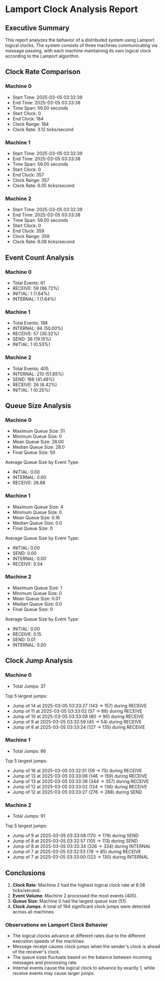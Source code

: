 # Lamport Clock Analysis Report

## Executive Summary

This report analyzes the behavior of a distributed system using Lamport logical clocks. 
The system consists of three machines communicating via message passing, 
with each machine maintaining its own logical clock according to the Lamport algorithm.

## Clock Rate Comparison

### Machine 0

- Start Time: 2025-03-05 03:32:39
- End Time: 2025-03-05 03:33:38
- Time Span: 59.00 seconds
- Start Clock: 0
- End Clock: 184
- Clock Range: 184
- Clock Rate: 3.12 ticks/second

### Machine 1

- Start Time: 2025-03-05 03:32:39
- End Time: 2025-03-05 03:33:38
- Time Span: 59.00 seconds
- Start Clock: 0
- End Clock: 357
- Clock Range: 357
- Clock Rate: 6.05 ticks/second

### Machine 2

- Start Time: 2025-03-05 03:32:39
- End Time: 2025-03-05 03:33:38
- Time Span: 59.00 seconds
- Start Clock: 0
- End Clock: 359
- Clock Range: 359
- Clock Rate: 6.08 ticks/second

## Event Count Analysis

### Machine 0

- Total Events: 61
- RECEIVE: 59 (96.72%)
- INITIAL: 1 (1.64%)
- INTERNAL: 1 (1.64%)

### Machine 1

- Total Events: 188
- INTERNAL: 94 (50.00%)
- RECEIVE: 57 (30.32%)
- SEND: 36 (19.15%)
- INITIAL: 1 (0.53%)

### Machine 2

- Total Events: 405
- INTERNAL: 210 (51.85%)
- SEND: 168 (41.48%)
- RECEIVE: 26 (6.42%)
- INITIAL: 1 (0.25%)

## Queue Size Analysis

### Machine 0

- Maximum Queue Size: 51
- Minimum Queue Size: 0
- Mean Queue Size: 26.00
- Median Queue Size: 28.0
- Final Queue Size: 50

Average Queue Size by Event Type:
- INITIAL: 0.00
- INTERNAL: 0.00
- RECEIVE: 26.88

### Machine 1

- Maximum Queue Size: 4
- Minimum Queue Size: 0
- Mean Queue Size: 0.16
- Median Queue Size: 0.0
- Final Queue Size: 0

Average Queue Size by Event Type:
- INITIAL: 0.00
- SEND: 0.00
- INTERNAL: 0.00
- RECEIVE: 0.54

### Machine 2

- Maximum Queue Size: 1
- Minimum Queue Size: 0
- Mean Queue Size: 0.01
- Median Queue Size: 0.0
- Final Queue Size: 0

Average Queue Size by Event Type:
- INITIAL: 0.00
- RECEIVE: 0.15
- SEND: 0.01
- INTERNAL: 0.00

## Clock Jump Analysis

### Machine 0

- Total Jumps: 37

Top 5 largest jumps:
- Jump of 14 at 2025-03-05 03:33:27 (143 → 157) during RECEIVE
- Jump of 11 at 2025-03-05 03:33:02 (57 → 68) during RECEIVE
- Jump of 10 at 2025-03-05 03:33:08 (80 → 90) during RECEIVE
- Jump of 9 at 2025-03-05 03:32:59 (45 → 54) during RECEIVE
- Jump of 8 at 2025-03-05 03:33:24 (127 → 135) during RECEIVE

### Machine 1

- Total Jumps: 66

Top 5 largest jumps:
- Jump of 16 at 2025-03-05 03:32:51 (59 → 75) during RECEIVE
- Jump of 13 at 2025-03-05 03:33:06 (146 → 159) during RECEIVE
- Jump of 13 at 2025-03-05 03:33:38 (344 → 357) during RECEIVE
- Jump of 12 at 2025-03-05 03:33:02 (124 → 136) during RECEIVE
- Jump of 12 at 2025-03-05 03:33:27 (276 → 288) during SEND

### Machine 2

- Total Jumps: 91

Top 5 largest jumps:
- Jump of 9 at 2025-03-05 03:33:08 (170 → 179) during SEND
- Jump of 8 at 2025-03-05 03:32:57 (105 → 113) during SEND
- Jump of 8 at 2025-03-05 03:33:34 (326 → 334) during INTERNAL
- Jump of 7 at 2025-03-05 03:32:53 (78 → 85) during RECEIVE
- Jump of 7 at 2025-03-05 03:33:00 (123 → 130) during INTERNAL

## Conclusions

1. **Clock Rate**: Machine 2 had the highest logical clock rate at 6.08 ticks/second.
2. **Event Volume**: Machine 2 processed the most events (405).
3. **Queue Size**: Machine 0 had the largest queue size (51).
5. **Clock Jumps**: A total of 194 significant clock jumps were detected across all machines.

### Observations on Lamport Clock Behavior

- The logical clocks advance at different rates due to the different execution speeds of the machines.
- Message receipt causes clock jumps when the sender's clock is ahead of the receiver's clock.
- The queue sizes fluctuate based on the balance between incoming messages and processing rate.
- Internal events cause the logical clock to advance by exactly 1, while receive events may cause larger jumps.